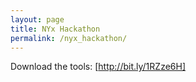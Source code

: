```yaml
---
layout: page
title: NYx Hackathon
permalink: /nyx_hackathon/
---
```


Download the tools:
[http://bit.ly/1RZze6H]